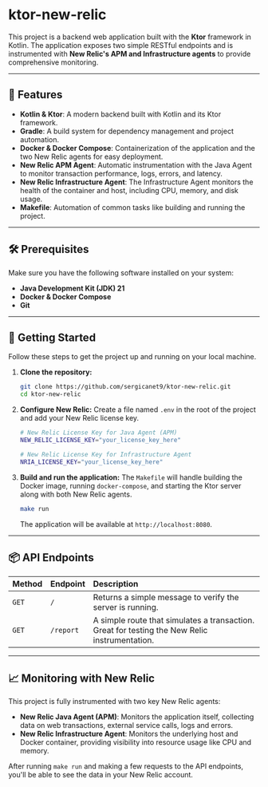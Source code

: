 # ktor-new-relic

This project is a backend web application built with the **Ktor** framework in Kotlin. The application exposes two simple RESTful endpoints and is instrumented with **New Relic's APM and Infrastructure agents** to provide comprehensive monitoring.

-----

## 🚀 Features
  * **Kotlin & Ktor**: A modern backend built with Kotlin and its Ktor framework.
  * **Gradle**: A build system for dependency management and project automation.
  * **Docker & Docker Compose**: Containerization of the application and the two New Relic agents for easy deployment.
  * **New Relic APM Agent**: Automatic instrumentation with the Java Agent to monitor transaction performance, logs, errors, and latency.
  * **New Relic Infrastructure Agent**: The Infrastructure Agent monitors the health of the container and host, including CPU, memory, and disk usage.
  * **Makefile**: Automation of common tasks like building and running the project.

-----

## 🛠️ Prerequisites

Make sure you have the following software installed on your system:

  * **Java Development Kit (JDK) 21**
  * **Docker & Docker Compose**
  * **Git**

-----

## 🏁 Getting Started

Follow these steps to get the project up and running on your local machine.

1.  **Clone the repository:**

    ```bash
    git clone https://github.com/sergicanet9/ktor-new-relic.git
    cd ktor-new-relic
    ```

2.  **Configure New Relic:**
    Create a file named `.env` in the root of the project and add your New Relic license key.

    ```bash
    # New Relic License Key for Java Agent (APM)
    NEW_RELIC_LICENSE_KEY="your_license_key_here"

    # New Relic License Key for Infrastructure Agent
    NRIA_LICENSE_KEY="your_license_key_here"
    ```

3.  **Build and run the application:**
    The `Makefile` will handle building the Docker image, running `docker-compose`, and starting the Ktor server along with both New Relic agents.

    ```bash
    make run
    ```

    The application will be available at `http://localhost:8080`.

-----

## 📦 API Endpoints

| Method | Endpoint      | Description                                                                                   |
| :----- | :------------ | :-------------------------------------------------------------------------------------------- |
| `GET`  | `/`           | Returns a simple message to verify the server is running.                                     |
| `GET`  | `/report` | A simple route that simulates a transaction. Great for testing the New Relic instrumentation. |

-----

## 📈 Monitoring with New Relic

This project is fully instrumented with two key New Relic agents:

  * **New Relic Java Agent (APM)**: Monitors the application itself, collecting data on web transactions, external service calls, logs and errors.
  * **New Relic Infrastructure Agent**: Monitors the underlying host and Docker container, providing visibility into resource usage like CPU and memory.

After running `make run` and making a few requests to the API endpoints, you'll be able to see the data in your New Relic account.